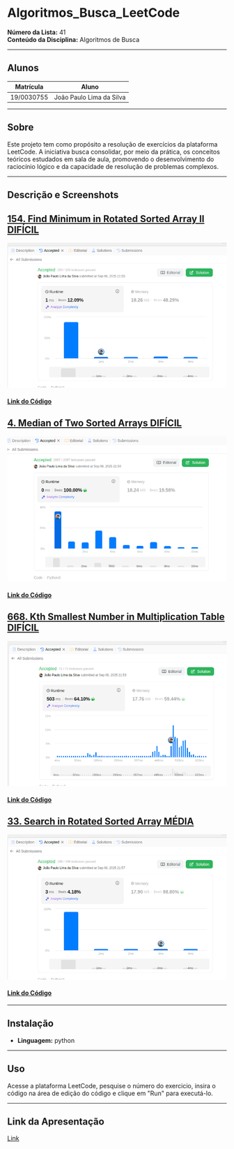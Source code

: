 # Algoritmos_Busca_LeetCode

**Número da Lista:** 41  
**Conteúdo da Disciplina:** Algoritmos de Busca

---

## Alunos

| Matrícula  | Aluno                    |
| ---------- | ------------------------ |
| 19/0030755 | João Paulo Lima da Silva |

---

## Sobre

Este projeto tem como propósito a resolução de exercícios da plataforma LeetCode. A iniciativa busca consolidar, por meio da prática, os conceitos teóricos estudados em sala de aula, promovendo o desenvolvimento do raciocínio lógico e da capacidade de resolução de problemas complexos.

---

## Descrição e Screenshots

## [154. Find Minimum in Rotated Sorted Array II DIFÍCIL](https://leetcode.com/problems/find-minimum-in-rotated-sorted-array-ii/description/)

![154. Find Minimum in Rotated Sorted Array II ](src/154.Find-Minimum-in-Rotated-Sorted-Array-II.png)

#### [Link do Código](leetcode/154.Find-Minimum-in-Rotated-Sorted-Array-II.py)

## [4. Median of Two Sorted Arrays DIFÍCIL](https://leetcode.com/problems/median-of-two-sorted-arrays/description/)

![4. Median of Two Sorted Arrays](src/4.Median-of-Two-Sorted-Arrays.png)

#### [Link do Código](leetcode/4.Median-of-Two-Sorted-Arrays.py)

## [668. Kth Smallest Number in Multiplication Table DIFÍCIL](https://leetcode.com/problems/kth-smallest-number-in-multiplication-table/description/)

![668. Kth Smallest Number in Multiplication Table](src/668.Kth-Smallest-Number-in-Multiplication-Table.png)

#### [Link do Código](leetcode/668.Kth-Smallest-Number-in-Multiplication-Table.py)

## [33. Search in Rotated Sorted Array MÉDIA](https://leetcode.com/problems/search-in-rotated-sorted-array/description/)

![33. Search in Rotated Sorted Array MÉDIA](src/33.Search-in-Rotated-Sorted-Array.png)

#### [Link do Código](leetcode/33.Search-in-Rotated-Sorted-Array.py)

---

## Instalação

- **Linguagem:** python

---

## Uso

Acesse a plataforma LeetCode, pesquise o número do exercicio, insira o código na área de edição do código e clique em "Run" para executá-lo.

---

## Link da Apresentação

[Link]()

